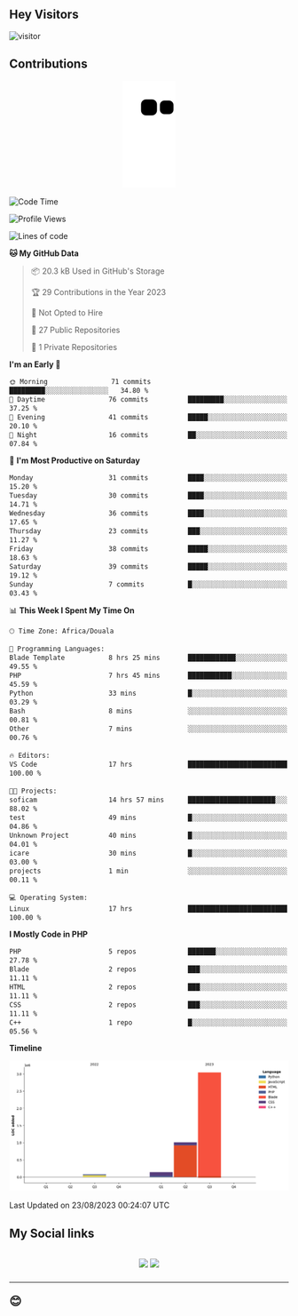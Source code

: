 ## Hey Visitors
![visitor](https://profile-counter.glitch.me/Fotsingboris/count.svg)

## Contributions
<p align="center">
  <img src="https://raw.githubusercontent.com/Fotsingboris/Fotsingboris/output/github-contribution-grid-snake.svg" />
</p>

<!--START_SECTION:waka-->
![Code Time](http://img.shields.io/badge/Code%20Time-568%20hrs%2034%20mins-blue)

![Profile Views](http://img.shields.io/badge/Profile%20Views-1-blue)

![Lines of code](https://img.shields.io/badge/From%20Hello%20World%20I%27ve%20Written-4.3%20million%20lines%20of%20code-blue)

**🐱 My GitHub Data** 

> 📦 20.3 kB Used in GitHub's Storage 
 > 
> 🏆 29 Contributions in the Year 2023
 > 
> 🚫 Not Opted to Hire
 > 
> 📜 27 Public Repositories 
 > 
> 🔑 1 Private Repositories 
 > 
**I'm an Early 🐤** 

```text
🌞 Morning                71 commits          █████████░░░░░░░░░░░░░░░░   34.80 % 
🌆 Daytime                76 commits          █████████░░░░░░░░░░░░░░░░   37.25 % 
🌃 Evening                41 commits          █████░░░░░░░░░░░░░░░░░░░░   20.10 % 
🌙 Night                  16 commits          ██░░░░░░░░░░░░░░░░░░░░░░░   07.84 % 
```
📅 **I'm Most Productive on Saturday** 

```text
Monday                   31 commits          ████░░░░░░░░░░░░░░░░░░░░░   15.20 % 
Tuesday                  30 commits          ████░░░░░░░░░░░░░░░░░░░░░   14.71 % 
Wednesday                36 commits          ████░░░░░░░░░░░░░░░░░░░░░   17.65 % 
Thursday                 23 commits          ███░░░░░░░░░░░░░░░░░░░░░░   11.27 % 
Friday                   38 commits          █████░░░░░░░░░░░░░░░░░░░░   18.63 % 
Saturday                 39 commits          █████░░░░░░░░░░░░░░░░░░░░   19.12 % 
Sunday                   7 commits           █░░░░░░░░░░░░░░░░░░░░░░░░   03.43 % 
```


📊 **This Week I Spent My Time On** 

```text
🕑︎ Time Zone: Africa/Douala

💬 Programming Languages: 
Blade Template           8 hrs 25 mins       ████████████░░░░░░░░░░░░░   49.55 % 
PHP                      7 hrs 45 mins       ███████████░░░░░░░░░░░░░░   45.59 % 
Python                   33 mins             █░░░░░░░░░░░░░░░░░░░░░░░░   03.29 % 
Bash                     8 mins              ░░░░░░░░░░░░░░░░░░░░░░░░░   00.81 % 
Other                    7 mins              ░░░░░░░░░░░░░░░░░░░░░░░░░   00.76 % 

🔥 Editors: 
VS Code                  17 hrs              █████████████████████████   100.00 % 

🐱‍💻 Projects: 
soficam                  14 hrs 57 mins      ██████████████████████░░░   88.02 % 
test                     49 mins             █░░░░░░░░░░░░░░░░░░░░░░░░   04.86 % 
Unknown Project          40 mins             █░░░░░░░░░░░░░░░░░░░░░░░░   04.01 % 
icare                    30 mins             █░░░░░░░░░░░░░░░░░░░░░░░░   03.00 % 
projects                 1 min               ░░░░░░░░░░░░░░░░░░░░░░░░░   00.11 % 

💻 Operating System: 
Linux                    17 hrs              █████████████████████████   100.00 % 
```

**I Mostly Code in PHP** 

```text
PHP                      5 repos             ███████░░░░░░░░░░░░░░░░░░   27.78 % 
Blade                    2 repos             ███░░░░░░░░░░░░░░░░░░░░░░   11.11 % 
HTML                     2 repos             ███░░░░░░░░░░░░░░░░░░░░░░   11.11 % 
CSS                      2 repos             ███░░░░░░░░░░░░░░░░░░░░░░   11.11 % 
C++                      1 repo              █░░░░░░░░░░░░░░░░░░░░░░░░   05.56 % 
```



**Timeline**

![Lines of Code chart](https://raw.githubusercontent.com/Fotsingboris/Fotsingboris/main/assets/bar_graph.png)


 Last Updated on 23/08/2023 00:24:07 UTC
<!--END_SECTION:waka-->

<h2>My Social links <h2>
<p align="center">
   <a href="https://linkedin.com/in/Fotsingboris-Mathieu"><img src="https://img.shields.io/badge/linkedin-%230077B5.svg?style=for-the-badge&logo=linkedin&logoColor=white"></a>
   <a href="https://instagram.com/Fotsingboris"><img src="https://img.shields.io/badge/instagram-%23E4405F.svg?style=for-the-badge&logo=Instagram&logoColor=white"></a>
  </p>
<hr>
😊
